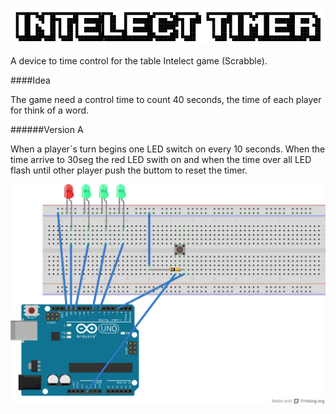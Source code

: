 ![](img/logo.png)


A device to time control for the table Intelect  game (Scrabble).

####Idea

The game need a control time to count 40 seconds, the time  of each player for think of a word.


######Version A

When a player´s turn begins one LED switch on every 10 seconds. When the time arrive to 30seg the red LED swith on and when the time over all LED flash until other player push the buttom to reset the timer.

![](img/diagramaA.png)
